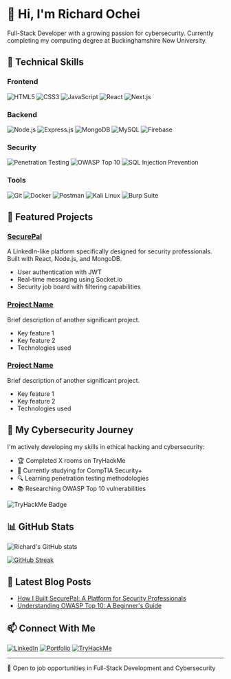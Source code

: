 # 👋 Hi, I'm Richard Ochei

Full-Stack Developer with a growing passion for cybersecurity. Currently completing my computing degree at Buckinghamshire New University.

## 🧰 Technical Skills

### Frontend
![HTML5](https://img.shields.io/badge/-HTML5-E34F26?style=flat-square&logo=html5&logoColor=white)
![CSS3](https://img.shields.io/badge/-CSS3-1572B6?style=flat-square&logo=css3&logoColor=white)
![JavaScript](https://img.shields.io/badge/-JavaScript-F7DF1E?style=flat-square&logo=javascript&logoColor=black)
![React](https://img.shields.io/badge/-React-61DAFB?style=flat-square&logo=react&logoColor=black)
![Next.js](https://img.shields.io/badge/-Next.js-000000?style=flat-square&logo=next.js&logoColor=white)

### Backend
![Node.js](https://img.shields.io/badge/-Node.js-339933?style=flat-square&logo=node.js&logoColor=white)
![Express.js](https://img.shields.io/badge/-Express.js-000000?style=flat-square&logo=express&logoColor=white)
![MongoDB](https://img.shields.io/badge/-MongoDB-47A248?style=flat-square&logo=mongodb&logoColor=white)
![MySQL](https://img.shields.io/badge/-MySQL-4479A1?style=flat-square&logo=mysql&logoColor=white)
![Firebase](https://img.shields.io/badge/-Firebase-FFCA28?style=flat-square&logo=firebase&logoColor=black)

### Security
![Penetration Testing](https://img.shields.io/badge/-Penetration_Testing-9FEF00?style=flat-square&logo=hackthebox&logoColor=black)
![OWASP Top 10](https://img.shields.io/badge/-OWASP_Top_10-000000?style=flat-square&logo=owasp&logoColor=white)
![SQL Injection Prevention](https://img.shields.io/badge/-SQL_Injection_Prevention-4479A1?style=flat-square&logo=mysql&logoColor=white)

### Tools
![Git](https://img.shields.io/badge/-Git-F05032?style=flat-square&logo=git&logoColor=white)
![Docker](https://img.shields.io/badge/-Docker-2496ED?style=flat-square&logo=docker&logoColor=white)
![Postman](https://img.shields.io/badge/-Postman-FF6C37?style=flat-square&logo=postman&logoColor=white)
![Kali Linux](https://img.shields.io/badge/-Kali_Linux-557C94?style=flat-square&logo=kali-linux&logoColor=white)
![Burp Suite](https://img.shields.io/badge/-Burp_Suite-FF6633?style=flat-square&logo=buffer&logoColor=white)

## 🚀 Featured Projects

### [SecurePal](https://github.com/richardochei/securepal)
A LinkedIn-like platform specifically designed for security professionals. Built with React, Node.js, and MongoDB.
- User authentication with JWT
- Real-time messaging using Socket.io
- Security job board with filtering capabilities

### [Project Name](https://github.com/richardochei/project-link)
Brief description of another significant project.
- Key feature 1
- Key feature 2
- Technologies used

### [Project Name](https://github.com/richardochei/project-link)
Brief description of another significant project.
- Key feature 1
- Key feature 2
- Technologies used

## 🔐 My Cybersecurity Journey

I'm actively developing my skills in ethical hacking and cybersecurity:

- 🏆 Completed X rooms on TryHackMe
- 🧠 Currently studying for CompTIA Security+
- 🔍 Learning penetration testing methodologies
- 📚 Researching OWASP Top 10 vulnerabilities

<img src="https://tryhackme-badges.s3.amazonaws.com/yourusername.png" alt="TryHackMe Badge">

## 📊 GitHub Stats

![Richard's GitHub stats](https://github-readme-stats.vercel.app/api?username=richardochei&show_icons=true&theme=radical)

[![GitHub Streak](https://github-readme-streak-stats.herokuapp.com/?user=richardochei&theme=dark)](https://git.io/streak-stats)

## 📝 Latest Blog Posts

<!-- BLOG-POST-LIST:START -->
- [How I Built SecurePal: A Platform for Security Professionals](https://dev.to/richardochei/post-link)
- [Understanding OWASP Top 10: A Beginner's Guide](https://dev.to/richardochei/post-link)
<!-- BLOG-POST-LIST:END -->

## 📫 Connect With Me

[![LinkedIn](https://img.shields.io/badge/-LinkedIn-0077B5?style=flat-square&logo=linkedin&logoColor=white)](https://www.linkedin.com/in/richardochei)
[![Portfolio](https://img.shields.io/badge/-Portfolio-000000?style=flat-square&logo=react&logoColor=white)](https://yourportfolio.com)
[![TryHackMe](https://img.shields.io/badge/-TryHackMe-212C42?style=flat-square&logo=tryhackme&logoColor=white)](https://tryhackme.com/p/yourusername)

---

💼 Open to job opportunities in Full-Stack Development and Cybersecurity
